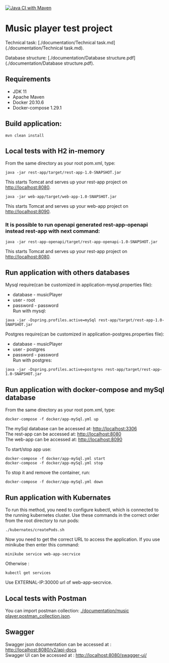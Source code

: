 [![Java CI with Maven](https://github.com/Brest-Java-Course-2021/dmilashuk-musicPlayer/actions/workflows/maven.yml/badge.svg)](https://github.com/Brest-Java-Course-2021/dmilashuk-musicPlayer/actions/workflows/maven.yml)

# Music player test project

Technical task: [./documentation/Technical task.md](./documentation/Technical task.md).

Database structure: [./documentation/Database structure.pdf](./documentation/Database structure.pdf).
## Requirements

* JDK 11
* Apache Maven
* Docker 20.10.6
* Docker-compose 1.29.1

## Build application:
```
mvn clean install
```
## Local tests with H2 in-memory
From the same directory as your root pom.xml, type:
```
java -jar rest-app/target/rest-app-1.0-SNAPSHOT.jar
```
This starts Tomcat and serves up your rest-app project on [http://localhost:8080](http://localhost:8080).
```
java -jar web-app/target/web-app-1.0-SNAPSHOT.jar 
```
This starts Tomcat and serves up your web-app project on [http://localhost:8090](http://localhost:8090).
### It is possible to run openapi generated rest-app-openapi instead rest-app with next command:
```
java -jar rest-app-openapi/target/rest-app-openapi-1.0-SNAPSHOT.jar 
```
This starts Tomcat and serves up your rest-app project on [http://localhost:8080](http://localhost:8080).
## Run application with others databases
Mysql require(can be customized in application-mysql.properties file): 
* database - musicPlayer
* user - root
* password - password \
Run with mysql:
```
java -jar -Dspring.profiles.active=mySql rest-app/target/rest-app-1.0-SNAPSHOT.jar
```
Postgres require(can be customized in application-postgres.properties file): 
* database - musicPlayer
* user - postgres
* password - password \
Run with postgres:
```
java -jar -Dspring.profiles.active=postgres rest-app/target/rest-app-1.0-SNAPSHOT.jar
```

## Run application with docker-compose and mySql database
From the same directory as your root pom.xml, type:
```
docker-compose -f docker/app-mySql.yml up
```
The mySql database can be accessed at: [http://localhost:3306](http://localhost:3306)\
The rest-app can be accessed at: [http://localhost:8080](http://localhost:8080)\
The web-app can be accessed at: [http://localhost:8090](http://localhost:8090)
 
 To start/stop app use:
 ```
 docker-compose -f docker/app-mySql.yml start
 docker-compose -f docker/app-mySql.yml stop
 ```
To stop it and remove the container, run:
 ```
 docker-compose -f docker/app-mySql.yml down
 ```
## Run application with Kubernates
To run this method, you need to configure kubectl, which is connected to the running kubernetes cluster.
Use these commands in the correct order from the root directory to run pods:
```
./kubernates/createPods.sh
```
Now you need to get the correct URL to access the application.
If you use minikube then enter this command:
```
minikube service web-app-secrvice
```
Otherwise :
```
kubectl get services
```
Use EXTERNAL-IP:30000 url of web-app-secrvice.

## Local tests with Postman
You can import postman collection: [./documentation/music player.postman_collection.json](./documentation/music%20player.postman_collection.json).

## Swagger
Swagger json documentation can be accessed at : [http://localhost:8080/v2/api-docs](http://localhost:8080/v2/api-docs) \
Swagger UI can be accessed at : [http://localhost:8080/swagger-ui/](http://localhost:8080/swagger-ui/)